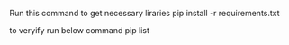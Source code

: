 Run this command to get necessary liraries
pip install -r requirements.txt

to veryify run below command
pip list
